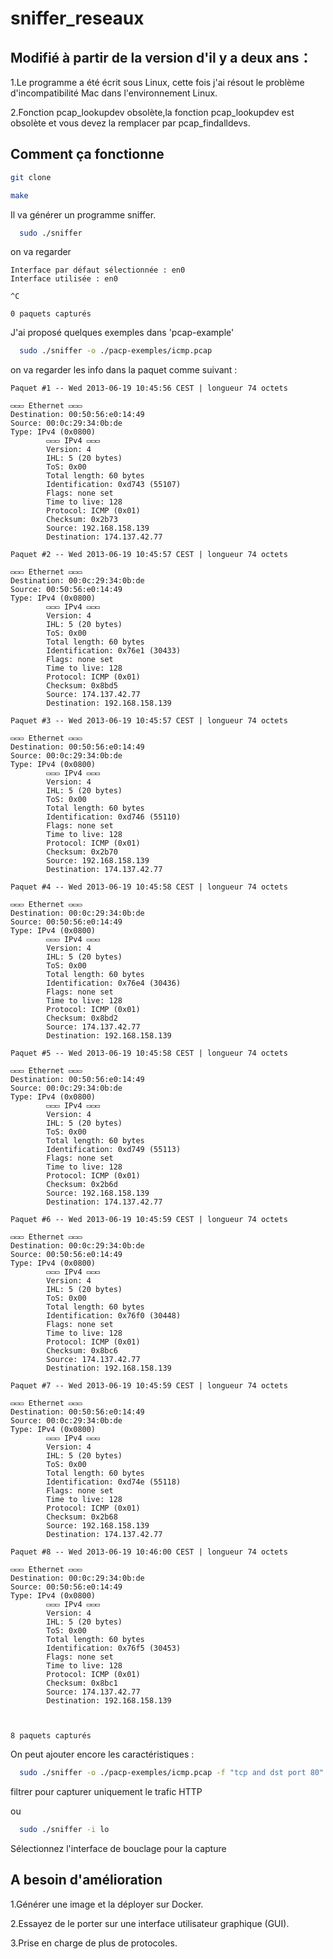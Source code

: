 # sniffer_reseaux

## Modifié à partir de la version d'il y a deux ans：
1.Le programme a été écrit sous Linux, cette fois j'ai résout le problème d'incompatibilité Mac dans l'environnement Linux.

2.Fonction pcap_lookupdev obsolète,la fonction pcap_lookupdev est obsolète et vous devez la remplacer par pcap_findalldevs.

## Comment ça fonctionne 

```bash
git clone

```
```bash
make
```

Il va générer un programme sniffer.

```bash
  sudo ./sniffer
```
on va regarder 

```
Interface par défaut sélectionnée : en0
Interface utilisée : en0

^C

0 paquets capturés
```
J'ai proposé quelques exemples dans 'pcap-example'

```bash
  sudo ./sniffer -o ./pacp-exemples/icmp.pcap
```

on va regarder les info dans la paquet comme suivant :
```
Paquet #1 -- Wed 2013-06-19 10:45:56 CEST | longueur 74 octets

▭▭▭ Ethernet ▭▭▭
Destination: 00:50:56:e0:14:49
Source: 00:0c:29:34:0b:de
Type: IPv4 (0x0800)
        ▭▭▭ IPv4 ▭▭▭
        Version: 4
        IHL: 5 (20 bytes)
        ToS: 0x00
        Total length: 60 bytes
        Identification: 0xd743 (55107)
        Flags: none set
        Time to live: 128
        Protocol: ICMP (0x01)
        Checksum: 0x2b73
        Source: 192.168.158.139
        Destination: 174.137.42.77

Paquet #2 -- Wed 2013-06-19 10:45:57 CEST | longueur 74 octets

▭▭▭ Ethernet ▭▭▭
Destination: 00:0c:29:34:0b:de
Source: 00:50:56:e0:14:49
Type: IPv4 (0x0800)
        ▭▭▭ IPv4 ▭▭▭
        Version: 4
        IHL: 5 (20 bytes)
        ToS: 0x00
        Total length: 60 bytes
        Identification: 0x76e1 (30433)
        Flags: none set
        Time to live: 128
        Protocol: ICMP (0x01)
        Checksum: 0x8bd5
        Source: 174.137.42.77
        Destination: 192.168.158.139

Paquet #3 -- Wed 2013-06-19 10:45:57 CEST | longueur 74 octets

▭▭▭ Ethernet ▭▭▭
Destination: 00:50:56:e0:14:49
Source: 00:0c:29:34:0b:de
Type: IPv4 (0x0800)
        ▭▭▭ IPv4 ▭▭▭
        Version: 4
        IHL: 5 (20 bytes)
        ToS: 0x00
        Total length: 60 bytes
        Identification: 0xd746 (55110)
        Flags: none set
        Time to live: 128
        Protocol: ICMP (0x01)
        Checksum: 0x2b70
        Source: 192.168.158.139
        Destination: 174.137.42.77

Paquet #4 -- Wed 2013-06-19 10:45:58 CEST | longueur 74 octets

▭▭▭ Ethernet ▭▭▭
Destination: 00:0c:29:34:0b:de
Source: 00:50:56:e0:14:49
Type: IPv4 (0x0800)
        ▭▭▭ IPv4 ▭▭▭
        Version: 4
        IHL: 5 (20 bytes)
        ToS: 0x00
        Total length: 60 bytes
        Identification: 0x76e4 (30436)
        Flags: none set
        Time to live: 128
        Protocol: ICMP (0x01)
        Checksum: 0x8bd2
        Source: 174.137.42.77
        Destination: 192.168.158.139

Paquet #5 -- Wed 2013-06-19 10:45:58 CEST | longueur 74 octets

▭▭▭ Ethernet ▭▭▭
Destination: 00:50:56:e0:14:49
Source: 00:0c:29:34:0b:de
Type: IPv4 (0x0800)
        ▭▭▭ IPv4 ▭▭▭
        Version: 4
        IHL: 5 (20 bytes)
        ToS: 0x00
        Total length: 60 bytes
        Identification: 0xd749 (55113)
        Flags: none set
        Time to live: 128
        Protocol: ICMP (0x01)
        Checksum: 0x2b6d
        Source: 192.168.158.139
        Destination: 174.137.42.77

Paquet #6 -- Wed 2013-06-19 10:45:59 CEST | longueur 74 octets

▭▭▭ Ethernet ▭▭▭
Destination: 00:0c:29:34:0b:de
Source: 00:50:56:e0:14:49
Type: IPv4 (0x0800)
        ▭▭▭ IPv4 ▭▭▭
        Version: 4
        IHL: 5 (20 bytes)
        ToS: 0x00
        Total length: 60 bytes
        Identification: 0x76f0 (30448)
        Flags: none set
        Time to live: 128
        Protocol: ICMP (0x01)
        Checksum: 0x8bc6
        Source: 174.137.42.77
        Destination: 192.168.158.139

Paquet #7 -- Wed 2013-06-19 10:45:59 CEST | longueur 74 octets

▭▭▭ Ethernet ▭▭▭
Destination: 00:50:56:e0:14:49
Source: 00:0c:29:34:0b:de
Type: IPv4 (0x0800)
        ▭▭▭ IPv4 ▭▭▭
        Version: 4
        IHL: 5 (20 bytes)
        ToS: 0x00
        Total length: 60 bytes
        Identification: 0xd74e (55118)
        Flags: none set
        Time to live: 128
        Protocol: ICMP (0x01)
        Checksum: 0x2b68
        Source: 192.168.158.139
        Destination: 174.137.42.77

Paquet #8 -- Wed 2013-06-19 10:46:00 CEST | longueur 74 octets

▭▭▭ Ethernet ▭▭▭
Destination: 00:0c:29:34:0b:de
Source: 00:50:56:e0:14:49
Type: IPv4 (0x0800)
        ▭▭▭ IPv4 ▭▭▭
        Version: 4
        IHL: 5 (20 bytes)
        ToS: 0x00
        Total length: 60 bytes
        Identification: 0x76f5 (30453)
        Flags: none set
        Time to live: 128
        Protocol: ICMP (0x01)
        Checksum: 0x8bc1
        Source: 174.137.42.77
        Destination: 192.168.158.139



8 paquets capturés

```

On peut ajouter encore les caractéristiques :

```bash
  sudo ./sniffer -o ./pacp-exemples/icmp.pcap -f "tcp and dst port 80"
```
filtrer pour capturer uniquement le trafic HTTP

ou 
```bash
  sudo ./sniffer -i lo
```
Sélectionnez l'interface de bouclage pour la capture

## A besoin d'amélioration

1.Générer une image et la déployer sur Docker.

2.Essayez de le porter sur une interface utilisateur graphique (GUI).

3.Prise en charge de plus de protocoles.

